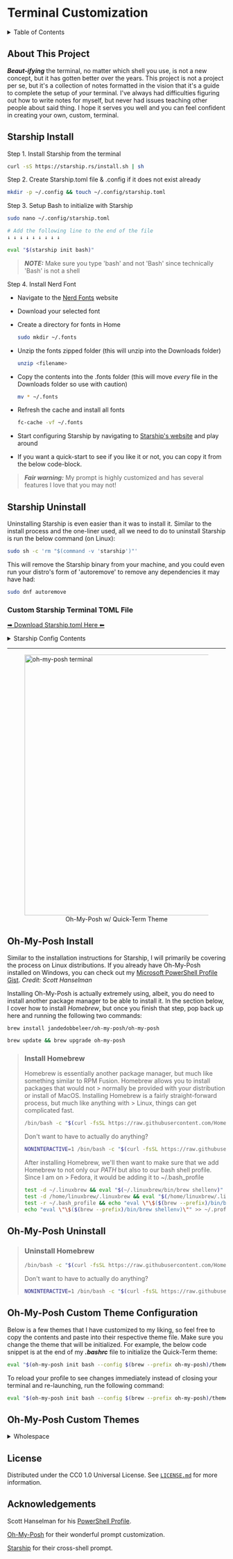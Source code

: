 # Terminal Customization

<details>
    <summary>Table of Contents</summary

[About This Project](#about-this-project)

[Starship Install](#starship-install)

[Starship Uninstall](#starship-uninstall)

[Custom Starship Configuration](#custom-starship-terminal-toml-file)

[Oh-My-Posh Install](#oh-my-posh-install)

* [Homebrew Install](#install-homebrew)

[Oh-My-Posh Uninstall](#oh-my-posh-uninstall)

* [Homebrew Uninstall](#uninstall-homebrew)

[Oh-My-Posh Custom Theme Configuration](#oh-my-posh-custom-theme-configuration)

[Oh-My-Posh Custom Themes](#oh-my-posh-custom-themes)

[License](#)
        
[Acknowledgments]()

</details>
        
## About This Project
        
**_Beaut-ifying_** the terminal, no matter which shell you use, is not a new concept, but it has gotten better over the years. This project is not a project per se, but it's a collection of notes formatted in the vision that it's a guide to complete the setup of _your_ terminal. I've always had difficulties figuring out how to write notes for myself, but never had issues teaching other people about said thing. I hope it serves you well and you can feel confident in creating your own, custom, terminal.
       
## Starship Install

Step 1. Install Starship from the terminal

```Bash
curl -sS https://starship.rs/install.sh | sh
```

Step 2. Create Starship.toml file & .config if it does not exist already

```bash
mkdir -p ~/.config && touch ~/.config/starship.toml
```

Step 3. Setup Bash to initialize with Starship

```Bash
sudo nano ~/.config/starship.toml

# Add the following line to the end of the file
↓ ↓ ↓ ↓ ↓ ↓ ↓ ↓ ↓

eval "$(starship init bash)"
```
>**_NOTE:_** Make sure you type 'bash' and not 'Bash' since technically 'Bash' is not a shell

Step 4. Install Nerd Font

* Navigate to the [Nerd Fonts](https://www.nerdfonts.com/font-downloads) website

* Download your selected font

* Create a directory for fonts in Home

    ```Bash
    sudo mkdir ~/.fonts
    ```
* Unzip the fonts zipped folder (this will unzip into the Downloads folder)

    ```Bash
    unzip <filename> 
    ```
* Copy the contents into the .fonts folder (this will move _every_ file in the Downloads folder so use with caution)

    ```Bash
    mv * ~/.fonts
    ```

* Refresh the cache and install all fonts

    ```Bash
    fc-cache -vf ~/.fonts
    ```

* Start configuring Starship by navigating to [Starship's website](https://starship.rs/guide/) and play around

* If you want a quick-start to see if you like it or not, you can copy it from the below code-block.

> **_Fair warning:_** My prompt is highly customized and has several features I love that you may not!

## Starship Uninstall

Uninstalling Starship is even easier than it was to install it. Similar to the install process and the one-liner used, all we need to do to uninstall Starship is run the below command (on Linux):

```bash
sudo sh -c 'rm "$(command -v 'starship')"'
```

This will remove the Starship binary from your machine, and you could even run your distro's form of 'autoremove' to remove any dependencies it may have had:

```bash
sudo dnf autoremove
```

### Custom Starship Terminal TOML File

[➡ Download Starship.toml Here ⬅](https://gist.github.com/4x32GB/6be49ac127b60019e4d617617c74fc84/archive/4f541ee0bf1e5a7a5939c1535f6b76667febfb59.zip)


<details>
    <summary>Starship Config Contents</summary>

```toml
    format = """
    [](#FF19B6)\
    $username\
    $hostname\
    [](bg:#DA627D fg:#FF19B6)\
    $directory\
    [](fg:#DA627D bg:#FCA17D)\
    $git_branch\
    $git_status\
    [](fg:#FCA17D bg:#86BBD8)\
    $c\
    $elixir\
    $elm\
    $golang\
    $haskell\
    $java\
    $julia\
    $nodejs\
    $nim\
    $package\
    $python\
    $rust\
    $scala\
    [](fg:#86BBD8 bg:#06969A)\
    $docker_context\
    [](fg:#06969A bg:#D9001D)\
    [ ](fg:#D9001D)\
    $line_break\
    [](#66324E)\
    $memory_usage\
    [ ](fg:#66324E)\
    $line_break\
    [](#D9001D)\
    $time\
    [ ](fg:#D9001D)\
    $line_break\
    >_  (fg:#FA11F2)\
    """

    # Disable the blank line at the start of the prompt
    add_newline = false


    # You can also replace your username with a neat symbol like  to save some space
    [username]```bash
    format = """
    [](#FF19B6)\
    $username\
    $hostname\
    [](bg:#DA627D fg:#FF19B6)\
    $directory\
    [](fg:#DA627D bg:#FCA17D)\
    $git_branch\
    $git_status\
    [](fg:#FCA17D bg:#86BBD8)\
    $c\
    $elixir\
    $elm\
    $golang\
    $haskell\
    $java\
    $julia\
    $nodejs\
    $nim\
    $package\
    $python\
    $rust\
    $scala\
    [](fg:#86BBD8 bg:#06969A)\
    $docker_context\
    [](fg:#06969A bg:#D9001D)\
    [ ](fg:#D9001D)\
    $line_break\
    [](#66324E)\
    $memory_usage\
    [ ](fg:#66324E)\
    $line_break\
    [](#D9001D)\
    $time\
    style = "bg:#DA627D"
    format = "[ $path ]($style)"
    truncation_length = 3
    truncation_symbol = "…/"

    [line_break]
    disabled = false

    [memory_usage]
    disabled = false
    threshold = -1
    format ='[ ${ram} @ ${ram_pct}]($style)'
    style = "bg:#66324E"


    [time]
    disabled = false
    use_12hr = true
    time_format = "%A %B %d %Y @ %r"
    style = "bg:#D9001D"
    format = '[ $time ]($style)'


    # Here is how you can shorten some long paths by text replacement
    # similar to mapped_locations in Oh My Posh:
    [directory.substitutions]
    "Documents" = " "
    "Downloads" = " "
    "Music" = " "
    "Pictures" = " "
    # Keep in mind that the order matters. For example:
    # "Important Documents" = "  "
    # will not be replaced, because "Documents" was already substituted before.
    # So either put "Important Documents" before "Documents" or use the substituted version:
    # "Important  " = "  "

    [c]
    symbol = " "
    style = "bg:#86BBD8"
    format = '[ $symbol ($version) ]($style)'

    [docker_context]
    symbol = " "
    style = "bg:#06969A"
    format = '[ $symbol $context ]($style) $path'

    [elixir]
    symbol = " "
    style = "bg:#86BBD8"
    format = '[ $symbol ($version) ]($style)'

    [elm]
    symbol = " "
    style = "bg:#86BBD8"
    format = '[ $symbol ($version) ]($style)'

    [git_branch]
    symbol = " "
    style = "bg:#FCA17D"
    format = '[ $symbol $branch ]($style)'

    [git_status]
    style = "bg:#FCA17D"
    format = '[$all_status$ahead_behind ]($style)'

    [golang]
    symbol = " "
    style = "bg:#86BBD8"
    format = '[ $symbol ($version) ]($style)'

    [haskell]
    symbol = " "
    style = "bg:#86BBD8"
    format = '[ $symbol ($version) ]($style)'

    [java]
    symbol = " "
    style = "bg:#86BBD8"
    format = '[ $symbol ($version) ]($style)'

    [julia]
    symbol = " "
    style = "bg:#86BBD8"
    format = '[ $symbol ($version) ]($style)'

    [nodejs]
    symbol = ""
    style = "bg:#86BBD8"
    format = '[ $symbol ($version) ]($style)'

    [nim]
    symbol = " "
    style = "bg:#86BBD8"
    format = '[ $symbol ($version) ]($style)'

    [package]
    symbol = " "

    [python]
    symbol = " "

    [rust]
    symbol = ""
    style = "bg:#86BBD8"
    format = '[ $symbol ($version) ]($style)'

    [scala]
    symbol = " "
    style = "bg:#86BBD8"
    format = '[ $symbol ($version) ]($style)'
```

</details>

---

<figure>
    <img src="https://i.imgur.com/oCjJvPB.png" alt="oh-my-posh terminal" height=600>
    <figcaption style="text-align:center;">Oh-My-Posh w/ Quick-Term Theme</figcaption>
</figure>

## Oh-My-Posh Install

Similar to the installation instructions for Starship, I will primarily be covering the process on Linux distributions. If you already have Oh-My-Posh installed on Windows, you can check out my [Microsoft PowerShell Profile Gist](https://gist.github.com/4x32GB/d94e1475587d100d336b79aa4187246c). _Credit: Scott Hanselman_

Installing Oh-My-Posh is actually extremely using, albeit, you do need to install another package manager to be able to install it. In the section below, I cover how to install _Homebrew_, but once you finish that step, pop back up here and running the following two commands:

```
brew install jandedobbeleer/oh-my-posh/oh-my-posh
```

```bash
brew update && brew upgrade oh-my-posh
```

> ### Install Homebrew
> 
> Homebrew is essentially another package manager, but much like something similar to RPM Fusion. Homebrew allows you to install packages that would not > normally be provided with your distribution or install of MacOS. Installing Homebrew is a fairly straight-forward process, but much like anything with > Linux, things can get complicated fast.
> 
> ```bash
> /bin/bash -c "$(curl -fsSL https://raw.githubusercontent.com/Homebrew/install/HEAD/install.sh)"
> ```
> 
> Don't want to have to actually do anything?
> 
> ```bash
> NONINTERACTIVE=1 /bin/bash -c "$(curl -fsSL https://raw.githubusercontent.com/Homebrew/install/HEAD/> > install.sh)"
> ```
> 
> After installing Homebrew, we'll then want to make sure that we add Homebrew to not only our _PATH_ but also to our bash shell profile. Since I am on > Fedora, it would be adding it to ~/.bash_profile
> 
> ```bash
> test -d ~/.linuxbrew && eval "$(~/.linuxbrew/bin/brew shellenv)"
> test -d /home/linuxbrew/.linuxbrew && eval "$(/home/linuxbrew/.linuxbrew/bin/brew shellenv)"
> test -r ~/.bash_profile && echo "eval \"\$($(brew --prefix)/bin/brew shellenv)\"" >> ~/.bash_profile
> echo "eval \"\$($(brew --prefix)/bin/brew shellenv)\"" >> ~/.profile
> ```
## Oh-My-Posh Uninstall

> ### Uninstall Homebrew
> 
> ```bash
> /bin/bash -c "$(curl -fsSL https://raw.githubusercontent.com/Homebrew/install/HEAD/uninstall.sh)"
> ```
> 
> Don't want to have to actually do anything?
> 
> ```bash
> NONINTERACTIVE=1 /bin/bash -c "$(curl -fsSL https://raw.githubusercontent.com/Homebrew/install/HEAD/> > uninstall.sh)"
> ```

## Oh-My-Posh Custom Theme Configuration

Below is a few themes that I have customized to my liking, so feel free to copy the contents and paste into their respective theme file. Make sure you change the theme that will be initialized. For example, the below code snippet is at the end of my **_.bashrc_** file to initialize the Quick-Term theme:

```bash
eval "$(oh-my-posh init bash --config $(brew --prefix oh-my-posh)/themes/quick-term.omp.json)"
```

To reload your profile to see changes immediately instead of closing your terminal and re-launching, run the following command:

```bash
eval "$(oh-my-posh init bash --config $(brew --prefix oh-my-posh)/themes/quick-term.omp.json)"
```

## Oh-My-Posh Custom Themes

<details>
    <summary>Wholespace</summary>

```json
    {
  "$schema": "https://raw.githubusercontent.com/JanDeDobbeleer/oh-my-posh/main/themes/schema.json",
  "blocks": [
    {
      "alignment": "left",
      "segments": [
        {
          "background": "#FEF5ED",
          "foreground": "#011627",
          "leading_diamond": "\ue0b2",
          "properties": {
            "macos": "\uf179 ",
            "ubuntu": "\uf31b ",
            "windows": " "
          },
          "style": "diamond",
          "template": "{{ .UserName }} on {{ .HostName }} \uf817 {{ if .WSL }}WSL at {{ end }}{{.Icon}}",
          "trailing_diamond": "<transparent,#FEF5ED>\ue0b2</>",
          "type": "os"
        },
        {
          "background": "#FEF5ED",
          "foreground": "#011627",
          "leading_diamond": "\ue0b2",
          "properties": {
            "time_format": "January 2, 2006 @ 3:04:05 PM"
          },
          "style": "diamond",
          "template": " \u2665 {{ .CurrentDate | date .Format }} ",
          "trailing_diamond": "<transparent,#FEF5ED>\ue0b2</>",
          "type": "time"
        },
        {
          "background": "#516BEB",
          "foreground": "#ffffff",
          "leading_diamond": "\ue0b2",
          "style": "diamond",
          "template": "\uf85a CPU: {{ round .PhysicalPercentUsed .Precision }}% | ",
          "type": "sysinfo"
        },
        {
          "background": "#516BEB",
          "foreground": "#ffffff",
          "style": "diamond",
          "template": "RAM: {{ (div ((sub .PhysicalTotalMemory .PhysicalFreeMemory)|float64) 1000000000.0) }}/{{ (div .PhysicalTotalMemory 1068786176.0) }}GB \uf85a ",
          "trailing_diamond": "<transparent,#516BEB>\ue0b2</>",
          "type": "sysinfo"
        },
        {
          "background": "#575656",
          "foreground": "#d6deeb",
          "leading_diamond": "\ue0b2",
          "properties": {
            "style": "roundrock",
            "threshold": 0
          },
          "style": "diamond",
          "template": " {{ .FormattedMs }} ",
          "trailing_diamond": "\ue0b0",
          "type": "executiontime"
        }
      ],
      "type": "prompt"
    },
    {
      "alignment": "right",
      "segments": [
        {
          "background": "#ffffff",
          "foreground": "#000000",
          "leading_diamond": "\ue0b2",
          "properties": {
            "fetch_package_manager": true,
            "npm_icon": " <#cc3a3a>\ue5fa</> ",
            "yarn_icon": " <#348cba>\uf61a</>"
          },
          "style": "diamond",
          "template": "\ue718 {{ if .PackageManagerIcon }}{{ .PackageManagerIcon }} {{ end }}{{ .Full }}",
          "trailing_diamond": "<transparent,#ffffff>\ue0b2</>",
          "type": "node"
        },
        {
          "background": "#17D7A0",
          "foreground": "#011627",
          "leading_diamond": "\ue0b2",
          "properties": {
            "branch_icon": "\ue725 ",
            "fetch_stash_count": true,
            "fetch_status": true,
            "fetch_upstream_icon": true,
            "fetch_worktree_count": true
          },
          "style": "diamond",
          "template": " {{ .UpstreamIcon }}{{ .HEAD }}{{if .BranchStatus }} {{ .BranchStatus }}{{ end }}{{ if .Working.Changed }} \uf044 {{ .Working.String }}{{ end }}{{ if and (.Working.Changed) (.Staging.Changed) }} |{{ end }}{{ if .Staging.Changed }} \uf046 {{ .Staging.String }}{{ end }}{{ if gt .StashCount 0 }} \uf692 {{ .StashCount }}{{ end }} ",
          "trailing_diamond": "\ue0b0",
          "type": "git"
        }
      ],
      "type": "prompt"
    },
    {
      "alignment": "left",
      "newline": true,
      "segments": [
        {
          "foreground": "#ffafd2",
          "properties": {
            "folder_icon": "\uf07b",
            "home_icon": "home",
            "style": "agnoster_full"
          },
          "style": "diamond",
          "template": " \ue5ff {{ .Path }} ",
          "type": "path"
        },
        {
          "foreground": "#00ff15",
          "foreground_templates": ["{{ if gt .Code 0 }}#ff0000{{ end }}"],
          "properties": {
            "always_enabled": true
          },
          "style": "plain",
          "template": " \uf7d4 ",
          "type": "exit"
        }
      ],
      "type": "prompt"
    }
  ],
  "console_title_template": "{{ .Folder }}",
  "transient_prompt": {
    "background": "transparent",
    "foreground": "#FEF5ED",
    "template": "\ue285 "
  },
  "version": 2
}
```

</details>

## License

Distributed under the CC0 1.0 Universal License. See [`LICENSE.md`](#license) for more information.

## Acknowledgements

Scott Hanselman for his [PowerShell Profile](https://gist.github.com/shanselman/25f5550ad186189e0e68916c6d7f44c3).

[Oh-My-Posh](https://ohmyposh.dev) for their wonderful prompt customization.

[Starship](https://starship.rs) for their cross-shell prompt.